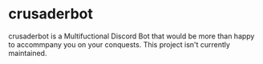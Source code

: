 # crusaderbot
crusaderbot is a Multifuctional Discord Bot that would be more than happy to accommpany you on your conquests.
This project isn't currently maintained. 
